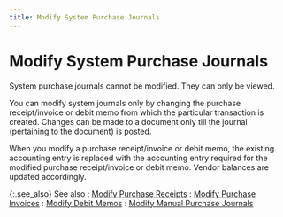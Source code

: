 ```yaml
---
title: Modify System Purchase Journals
---
```


# Modify System Purchase Journals


System purchase journals cannot be modified. They can only be viewed.


You can modify system journals only by changing the purchase receipt/invoice  or debit memo from which the particular transaction is created. Changes  can be made to a document only till the journal (pertaining to the document)  is posted.


When you modify a purchase receipt/invoice or debit memo, the existing  accounting entry is replaced with the accounting entry required for the  modified purchase receipt/invoice or debit memo. Vendor balances are updated  accordingly.


{:.see_also}
See also
: [Modify  Purchase Receipts]({{site.pp_chm}}/purc-proc/prs/modify-a-purchase-receipt/modifying_purchase_receipts.html)
: [Modify  Purchase Invoices]({{site.pp_chm}}/purc-proc/pis/modify-a-purchase-invoice/modifying_purchase_invoices_pur.html)
: [Modify  Debit Memos]({{site.pp_chm}}/return-proc/dms/modify-a-debit-memo/modify_a_debit_memo.html)
: [Modify  Manual Purchase Journals]({{site.acc_baseurl}}/purchasing/purchase-jrnl-proc/manual-jrnl/modify-jrnls/modifying_manual_purchase_journals.html)
